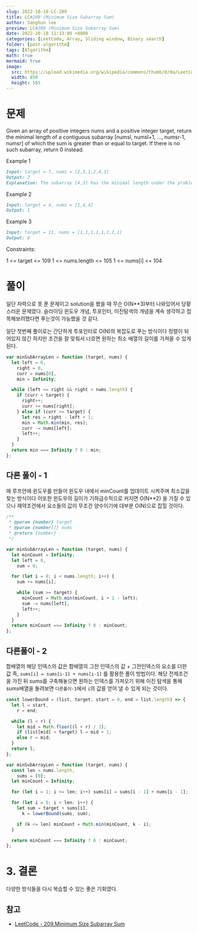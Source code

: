 ```yaml
---
slug: 2022-10-18-LC-209
title: LC#209 (Minimum Size Subarray Sum)
author: Sanghun lee
preview: LC#209 (Minimum Size Subarray Sum)
date: 2022-10-18 11:33:00 +0800
categories: [LeetCode, Array, Sliding window, Binary search]
folder: [post-algorithm]
tags: [Algorithm]
math: true
mermaid: true
image:
  src: https://upload.wikimedia.org/wikipedia/commons/thumb/0/0a/LeetCode_Logo_black_with_text.svg/640px-LeetCode_Logo_black_with_text.svg.png
  width: 850
  height: 585
---
```


# 문제

Given an array of positive integers nums and a positive integer target, return the minimal length of a contiguous subarray [numsl, numsl+1, ..., numsr-1, numsr] of which the sum is greater than or equal to target. If there is no such subarray, return 0 instead.

Example 1

```md
Input: target = 7, nums = [2,3,1,2,4,3]
Output: 2
Explanation: The subarray [4,3] has the minimal length under the problem constraint.
```

Example 2

```md
Input: target = 4, nums = [1,4,4]
Output: 1
```

Example 3

```md
Input: target = 11, nums = [1,1,1,1,1,1,1,1]
Output: 0
```

Constraints:

1 <= target <= 109
1 <= nums.length <= 105
1 <= nums[i] <= 104

# 풀이

일단 자력으로 못 푼 문제이고 solution을 봤을 때 무슨 O(N\*\*3)부터 나와있어서 당황스러운 문제였다.
슬라이딩 윈도우 개념, 투포인터, 이진탐색의 개념을 계속 생각하고 접목해보려했다면 푸는것이 가능했을 것 같다.

일단 첫번째 풀이로는 간단하게 투포인터로 O(N)의 복잡도로 푸는 방식이다
정렬이 되어있지 않긴 하지만 조건을 잘 맞춰서 너흐면 원하는 최소 배열의 길이를 가져올 수 있게 된다.

```javascript
var minSubArrayLen = function (target, nums) {
  let left = 0,
    right = 0,
    curr = nums[0],
    min = Infinity;

  while (left <= right && right < nums.length) {
    if (curr < target) {
      right++;
      curr += nums[right];
    } else if (curr >= target) {
      let res = right - left + 1;
      min = Math.min(min, res);
      curr -= nums[left];
      left++;
    }
  }
  return min === Infinity ? 0 : min;
};
```

## 다른 풀이 - 1

매 루프안에 윈도우를 만들어 윈도우 내에서 minCount를 업데이트 시켜주며 최소값을 찾는 방식이다
이또한 윈도우의 길이가 기하급수적으로 커지면 O(N\*\*2) 을 가질 수 있으나 제약조건에서 요소들의 값이 무조건 양수이기에 대부분 O(N)으로 잡힐 것이다.

```javascript
/**
 * @param {number} target
 * @param {number[]} nums
 * @return {number}
 */

var minSubArrayLen = function (target, nums) {
  let minCount = Infinity;
  let left = 0,
    sum = 0;

  for (let i = 0; i < nums.length; i++) {
    sum += nums[i];

    while (sum >= target) {
      minCount = Math.min(minCount, i + 1 - left);
      sum -= nums[left];
      left++;
    }
  }
  return minCount === Infinity ? 0 : minCount;
};
```

## 다른풀이 - 2

합배열의 해당 인덱스의 값은 합배열의 그전 인덱스의 값 + 그전인덱스의 요소를 더한 값
즉, `sums[i] = sums[i-1] + nums[i-1]` 를 활용한 풀이 방법이다.
해당 전제조건을 가진 뒤 sums를 구축해놓으면 원하는 인덱스를 가져오기 위해 이진 탐색을 통해 sums배열을 돌려보면 `다른풀이-1`에서 `i`의 값을 얻어 낼 수 있게 되는 것이다.

```javascript
const lowerBound = (list, target, start = 0, end = list.length) => {
  let l = start,
    r = end;

  while (l < r) {
    let mid = Math.floor((l + r) / 2);
    if (list[mid] < target) l = mid + 1;
    else r = mid;
  }
  return l;
};

var minSubArrayLen = function (target, nums) {
  const len = nums.length,
    sums = [0];
  let minCount = Infinity;

  for (let i = 1; i <= len; i++) sums[i] = sums[i - 1] + nums[i - 1];

  for (let i = 0; i < len; i++) {
    let sum = target + sums[i],
      k = lowerBound(sums, sum);

    if (k <= len) minCount = Math.min(minCount, k - i);
  }

  return minCount === Infinity ? 0 : minCount;
};
```

# 3. 결론

다양한 방식들을 다시 복습할 수 있는 좋은 기회였다.

## 참고

- [LeetCode - 209.Minimum Size Subarray Sum](https://leetcode.com/problems/minimum-size-subarray-sum/discuss/2716609/JS-Binary-Search-Sliding-Window-two-pointers-with-few-comment)
